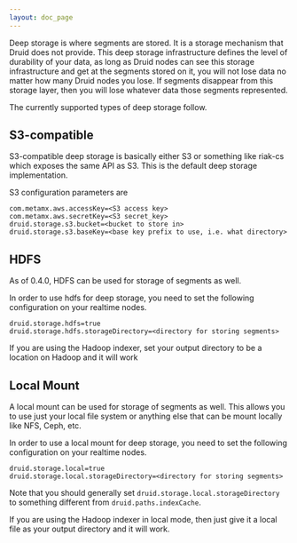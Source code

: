 ```yaml
---
layout: doc_page
---
```

Deep storage is where segments are stored.  It is a storage mechanism that Druid does not provide.  This deep storage infrastructure defines the level of durability of your data, as long as Druid nodes can see this storage infrastructure and get at the segments stored on it, you will not lose data no matter how many Druid nodes you lose.  If segments disappear from this storage layer, then you will lose whatever data those segments represented.

The currently supported types of deep storage follow.

## S3-compatible

S3-compatible deep storage is basically either S3 or something like riak-cs which exposes the same API as S3.  This is the default deep storage implementation.

S3 configuration parameters are

```
com.metamx.aws.accessKey=<S3 access key>
com.metamx.aws.secretKey=<S3 secret_key>
druid.storage.s3.bucket=<bucket to store in>
druid.storage.s3.baseKey=<base key prefix to use, i.e. what directory>
```

## HDFS

As of 0.4.0, HDFS can be used for storage of segments as well.  

In order to use hdfs for deep storage, you need to set the following configuration on your realtime nodes.

```
druid.storage.hdfs=true
druid.storage.hdfs.storageDirectory=<directory for storing segments>
```

If you are using the Hadoop indexer, set your output directory to be a location on Hadoop and it will work


## Local Mount

A local mount can be used for storage of segments as well.  This allows you to use just your local file system or anything else that can be mount locally like NFS, Ceph, etc.

In order to use a local mount for deep storage, you need to set the following configuration on your realtime nodes.

```
druid.storage.local=true
druid.storage.local.storageDirectory=<directory for storing segments>
```

Note that you should generally set `druid.storage.local.storageDirectory` to something different from `druid.paths.indexCache`.

If you are using the Hadoop indexer in local mode, then just give it a local file as your output directory and it will work.
